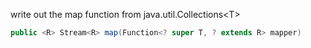 write out the map function from java.util.Collections\<T>

```java
public <R> Stream<R> map(Function<? super T, ? extends R> mapper)
```
